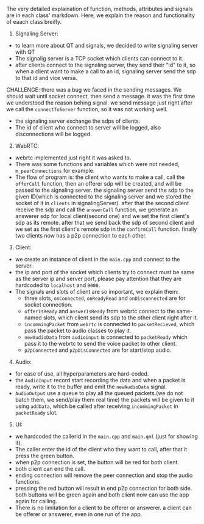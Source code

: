 The very detailed explaination of function, methods, attributes and signals are in each class' markdown. Here, we explain the reason and functionality of eaach class breifly.



1. Signaling Server:

- to learn more about QT and signals, we decided to write signaling server with QT
- The signalig server is a TCP socket which clients can connect to it.
- after clients connect to the signaling server, they send their "id" to it, so when a client want to make a call to an id, signaling server send the sdp to that id and vice versa.

CHALLENGE: there was a bug we faced in the sending messages. We should wait until socket connect, then send a message. it was the first time we understood the reason behing signal. we send message just right after we call the `connectToServer` function, so it was not working well.

- the signaling server exchange the sdps of clients.
- The id of client who connect to server will be logged, also disconnections will be logged.


2. WebRTC:

- webrtc implemented just right it was asked to.
- There was some functions and variables which were not needed, `m_peerConnections` for example.
- The flow of program is: the client who wants to make a call, call the `offerCall` function, then an offerer sdp will be created, and will be passed to the signaling server. the signaling server send the sdp to the given ID(which is connected to the signaling server and we stored the socket of it in `clients` in signalingServer). after that the second client receive the sdp and call the `answerCall` function, we generate an answerer sdp for local client(second one) and we set the first client's sdp as its remote. after that we send back the sdp of second client and we set as the first client's remote sdp in the `confirmCall` function. finally two clients now has a p2p connection to each other.


3. Client:

- we create an instance of client in the `main.cpp` and connect to the server.
- the ip and port of the socket which clients try to connect must be same as the server ip and server port, please pay attention that they are hardcoded to `localhost` and `9000`.
- The signals and slots of client are so important, we explain them:
    - three slots, `onConnected`, `onReadyRead` and `onDisconnected` are for socket connection.
    - `offerIsReady` and `answerIsReady` from webrtc connect to the same-named slots, which client send its sdp to the other client right after it.
    - `incommingPacket` from `webrtc` is connected to `packetRecieved`, which pass the packet to audio classes to play it.
    - `newAudioData` from `audioinput` is connected to `packetReady` which pass it to the webrtc to send the voice packet to other client.
    - `p2pConnected` and `p2pDisConnected` are for start/stop audio.

4. Audio:

- for ease of use, all hyperparameters are hard-coded.
- the `AudioInput` record start recording the data and when a packet is ready, write it to the buffer and emit the `newAudioData` signal.
- `AudioOutput` use a queue to play all the queued packets.(we do not batch them, we send/play them real time) the packets will be given to it using `addData`, which be called after receiving `incommingPacket` in `packetReady` slot.


5. UI:
- we hardcoded the callerId in the `main.cpp` and `main.qml` (just for showing it).
- The caller enter the id of the client who they want to call, after that it press the green button.
- when p2p connection is set, the button will be red for both client.
- both client can end the call.
- ending connection will remove the peer connection and stop the audio functions.
- pressing the red button will result in end p2p connection for both side. both buttons will be green again and both client now can use the app again for calling. 
- There is no limitation for a client to be offerer or answerer. a client can be offerer or answerer, even in one run of the app.